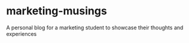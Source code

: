 # marketing-musings
A personal blog for a marketing student to showcase their thoughts and experiences
